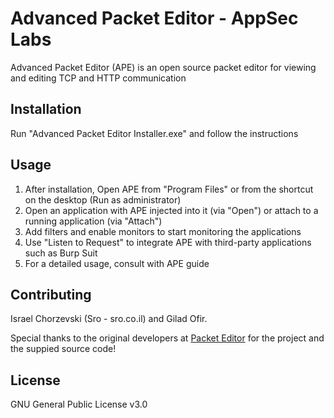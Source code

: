 # Advanced Packet Editor - AppSec Labs

Advanced Packet Editor (APE) is an open source packet editor for viewing and editing TCP and HTTP communication

## Installation

Run "Advanced Packet Editor Installer.exe" and follow the instructions 

## Usage

1. After installation, Open APE from "Program Files" or from the shortcut on the desktop (Run as administrator) 
2. Open an application with APE injected into it (via "Open") or attach to a running application (via "Attach") 
3. Add filters and enable monitors to start monitoring the applications
4. Use "Listen to Request" to integrate APE with third-party applications such as Burp Suit
5. For a detailed usage, consult with APE guide 

## Contributing

Israel Chorzevski (Sro - sro.co.il) and Gilad Ofir.

Special thanks to the original developers at [Packet Editor](https://www.packeteditor.com/) for the project and the suppied source code!

## License

GNU General Public License v3.0
